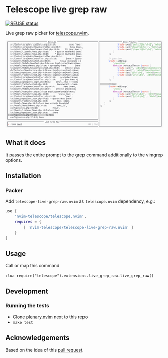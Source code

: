 <!--
SPDX-FileCopyrightText: 2021 Michael Weimann <mail@michael-weimann.eu>

SPDX-License-Identifier: CC0-1.0
-->

# Telescope live grep raw

[![REUSE status](https://api.reuse.software/badge/github.com/nvim-telescope/telescope-live-grep-raw.nvim)](https://api.reuse.software/info/github.com/nvim-telescope/telescope-live-grep-raw.nvim)

Live grep raw picker for [telescope.nvim](https://github.com/nvim-telescope/telescope.nvim).

![](./img/telescope-live-grep-raw.png)


## What it does

It passes the entire prompt to the grep command additionally to the vimgrep options.


## Installation

### Packer

Add `telescope-live-grep-raw.nvim` as `telescope.nvim` dependency, e.g.:

```lua
use {
    'nvim-telescope/telescope.nvim',
    requires = {
        { 'nvim-telescope/telescope-live-grep-raw.nvim' }
    }
}
```


## Usage

Call or map this command

```
:lua require("telescope").extensions.live_grep_raw.live_grep_raw()
```


## Development

### Running the tests

- Clone [plenary.nvim](https://github.com/nvim-lua/plenary.nvim) next to this repo
- `make test`


## Acknowledgements

Based on the idea of this [pull request](https://github.com/nvim-telescope/telescope.nvim/pull/670).
